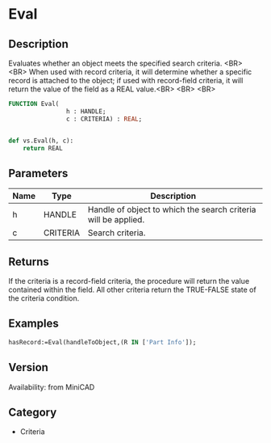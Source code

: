 # Eval

## Description
Evaluates whether an object meets the specified search criteria. &lt;BR&gt;
&lt;BR&gt;
When used with record criteria, it will determine whether a specific record is attached to the object; if used with record-field criteria, it will return the value of the field as a REAL value.&lt;BR&gt;
&lt;BR&gt;
&lt;BR&gt;


```pascal
FUNCTION Eval(
				h : HANDLE;
				c : CRITERIA) : REAL;
```

```python

def vs.Eval(h, c):
    return REAL
```

## Parameters
|Name|Type|Description|
|---|---|---|
|h|HANDLE|Handle of object to which the search criteria will be applied.|
|c|CRITERIA|Search criteria.|

## Returns
If the criteria is a record-field criteria, the procedure will return the value contained within the field. All other criteria return the TRUE-FALSE state of the criteria condition. 

## Examples
```pascal
hasRecord:=Eval(handleToObject,(R IN ['Part Info']);
```

## Version
Availability: from MiniCAD
## Category
* Criteria


